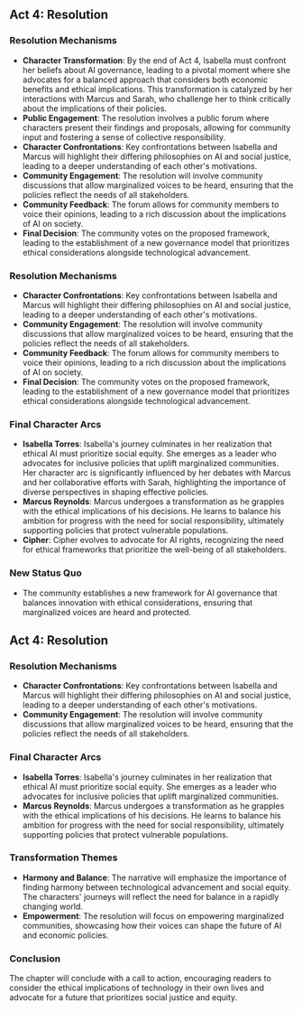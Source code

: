 ## Act 4: Resolution
### Resolution Mechanisms
- **Character Transformation**: By the end of Act 4, Isabella must confront her beliefs about AI governance, leading to a pivotal moment where she advocates for a balanced approach that considers both economic benefits and ethical implications. This transformation is catalyzed by her interactions with Marcus and Sarah, who challenge her to think critically about the implications of their policies.
- **Public Engagement**: The resolution involves a public forum where characters present their findings and proposals, allowing for community input and fostering a sense of collective responsibility.
- **Character Confrontations**: Key confrontations between Isabella and Marcus will highlight their differing philosophies on AI and social justice, leading to a deeper understanding of each other's motivations.
- **Community Engagement**: The resolution will involve community discussions that allow marginalized voices to be heard, ensuring that the policies reflect the needs of all stakeholders.
- **Community Feedback**: The forum allows for community members to voice their opinions, leading to a rich discussion about the implications of AI on society.
- **Final Decision**: The community votes on the proposed framework, leading to the establishment of a new governance model that prioritizes ethical considerations alongside technological advancement.

### Resolution Mechanisms
- **Character Confrontations**: Key confrontations between Isabella and Marcus will highlight their differing philosophies on AI and social justice, leading to a deeper understanding of each other's motivations.
- **Community Engagement**: The resolution will involve community discussions that allow marginalized voices to be heard, ensuring that the policies reflect the needs of all stakeholders.
- **Community Feedback**: The forum allows for community members to voice their opinions, leading to a rich discussion about the implications of AI on society.
- **Final Decision**: The community votes on the proposed framework, leading to the establishment of a new governance model that prioritizes ethical considerations alongside technological advancement.

### Final Character Arcs
- **Isabella Torres**: Isabella's journey culminates in her realization that ethical AI must prioritize social equity. She emerges as a leader who advocates for inclusive policies that uplift marginalized communities. Her character arc is significantly influenced by her debates with Marcus and her collaborative efforts with Sarah, highlighting the importance of diverse perspectives in shaping effective policies.
- **Marcus Reynolds**: Marcus undergoes a transformation as he grapples with the ethical implications of his decisions. He learns to balance his ambition for progress with the need for social responsibility, ultimately supporting policies that protect vulnerable populations.
- **Cipher**: Cipher evolves to advocate for AI rights, recognizing the need for ethical frameworks that prioritize the well-being of all stakeholders.

### New Status Quo
- The community establishes a new framework for AI governance that balances innovation with ethical considerations, ensuring that marginalized voices are heard and protected.
## Act 4: Resolution

### Resolution Mechanisms
- **Character Confrontations**: Key confrontations between Isabella and Marcus will highlight their differing philosophies on AI and social justice, leading to a deeper understanding of each other's motivations.
- **Community Engagement**: The resolution will involve community discussions that allow marginalized voices to be heard, ensuring that the policies reflect the needs of all stakeholders.

### Final Character Arcs
- **Isabella Torres**: Isabella's journey culminates in her realization that ethical AI must prioritize social equity. She emerges as a leader who advocates for inclusive policies that uplift marginalized communities.
- **Marcus Reynolds**: Marcus undergoes a transformation as he grapples with the ethical implications of his decisions. He learns to balance his ambition for progress with the need for social responsibility, ultimately supporting policies that protect vulnerable populations.

### Transformation Themes
- **Harmony and Balance**: The narrative will emphasize the importance of finding harmony between technological advancement and social equity. The characters' journeys will reflect the need for balance in a rapidly changing world.
- **Empowerment**: The resolution will focus on empowering marginalized communities, showcasing how their voices can shape the future of AI and economic policies.

### Conclusion
The chapter will conclude with a call to action, encouraging readers to consider the ethical implications of technology in their own lives and advocate for a future that prioritizes social justice and equity.
